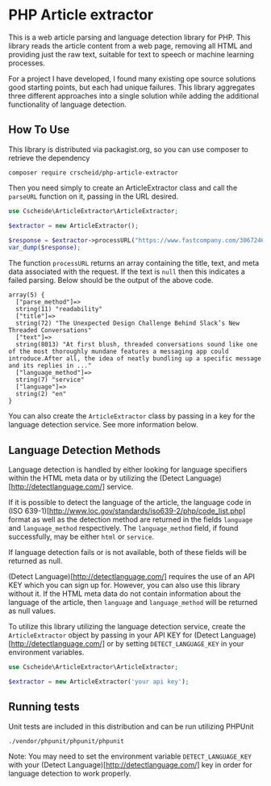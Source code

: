 # PHP Article extractor

This is a web article parsing and language detection library for PHP. This library reads the article content from a web page, removing all HTML and providing just the raw text, suitable for text to speech or machine learning processes.

For a project I have developed, I found many existing ope source solutions good starting points, but each had unique failures. This library aggregates three different approaches into a single solution while adding the additional functionality of language detection.

## How To Use

This library is distributed via packagist.org, so you can use composer to retrieve the dependency

```
composer require crscheid/php-article-extractor
```

Then you need simply to create an ArticleExtractor class and call the `parseURL` function on it, passing in the URL desired.

```php
use Cscheide\ArticleExtractor\ArticleExtractor;

$extractor = new ArticleExtractor();

$response = $extractor->processURL("https://www.fastcompany.com/3067246/innovation-agents/the-unexpected-design-challenge-behind-slacks-new-threaded-conversations");
var_dump($response);
```

The function `processURL` returns an array containing the title, text, and meta data associated with the request. If the text is `null` then this indicates a failed parsing. Below should be the output of the above code.

```
array(5) {
  ["parse_method"]=>
  string(11) "readability"
  ["title"]=>
  string(72) "The Unexpected Design Challenge Behind Slack’s New Threaded Conversations"
  ["text"]=>
  string(8013) "At first blush, threaded conversations sound like one of the most thoroughly mundane features a messaging app could introduce.After all, the idea of neatly bundling up a specific message and its replies in ..."
  ["language_method"]=>
  string(7) "service"
  ["language"]=>
  string(2) "en"
}
```

You can also create the `ArticleExtractor` class by passing in a key for the language detection service. See more information below.


## Language Detection Methods

Language detection is handled by either looking for language specifiers within the HTML meta data or by utilizing the (Detect Language)[http://detectlanguage.com/] service.

If it is possible to detect the language of the article, the language code in (ISO 639-1)[http://www.loc.gov/standards/iso639-2/php/code_list.php] format as well as the detection method are returned in the fields `language` and `language_method` respectively. The `language_method` field, if found successfully, may be either `html` or `service`.

If language detection fails or is not available, both of these fields will be returned as null.

(Detect Language)[http://detectlanguage.com/] requires the use of an API KEY which you can sign up for. However, you can also use this library without it. If the HTML meta data do not contain information about the language of the article, then `language` and `language_method` will be returned as null values.

To utilize this library utilizing the language detection service, create the `ArticleExtractor` object by passing in your API KEY for (Detect Language)[http://detectlanguage.com/] or by setting `DETECT_LANGUAGE_KEY` in your environment variables.

```php
use Cscheide\ArticleExtractor\ArticleExtractor;

$extractor = new ArticleExtractor('your api key');
```


## Running tests

Unit tests are included in this distribution and can be run utilizing PHPUnit

```
./vendor/phpunit/phpunit/phpunit
```

Note: You may need to set the environment variable `DETECT_LANGUAGE_KEY` with your (Detect Language)[http://detectlanguage.com/] key in order for language detection to work properly.
